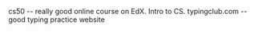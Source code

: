 cs50 -- really good online course on EdX. Intro to CS.
typingclub.com -- good typing practice website

